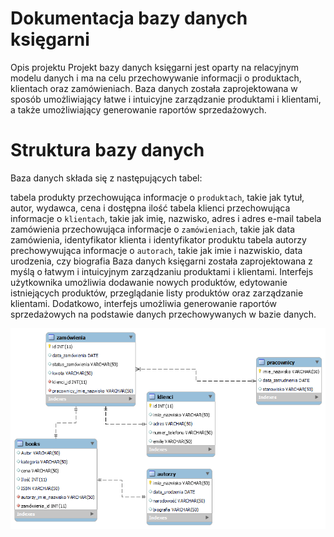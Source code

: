 # Dokumentacja bazy danych księgarni
Opis projektu
Projekt bazy danych księgarni jest oparty na relacyjnym modelu danych i ma na celu przechowywanie informacji o produktach, klientach oraz zamówieniach. Baza danych została zaprojektowana w sposób umożliwiający łatwe i intuicyjne zarządzanie produktami i klientami, a także umożliwiający generowanie raportów sprzedażowych.

# Struktura bazy danych
Baza danych składa się z następujących tabel:

tabela produkty przechowująca informacje o `produktach`, takie jak tytuł, autor, wydawca, cena i dostępna ilość
tabela klienci przechowująca informacje o `klientach`, takie jak imię, nazwisko, adres i adres e-mail
tabela zamówienia przechowująca informacje o `zamówieniach`, takie jak data zamówienia, identyfikator klienta i identyfikator produktu
tabela autorzy prechowywująca informacje o `autorach`, takie jak imie i nazwiskio, data urodzenia, czy biografia
Baza danych księgarni została zaprojektowana z myślą o łatwym i intuicyjnym zarządzaniu produktami i klientami. Interfejs użytkownika umożliwia dodawanie nowych produktów, edytowanie istniejących produktów, przeglądanie listy produktów oraz zarządzanie klientami. Dodatkowo, interfejs umożliwia generowanie raportów sprzedażowych na podstawie danych przechowywanych w bazie danych.

![diagram](https://github.com/DBOYttt/ksiengarniadb/blob/main/diagram.png)
